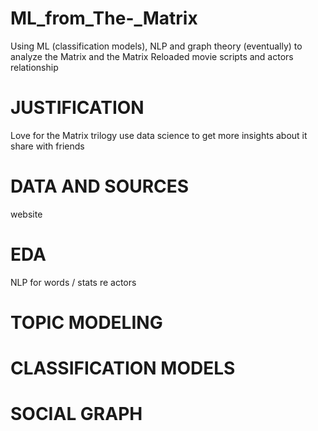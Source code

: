 # ML_from_The-_Matrix
Using ML (classification models), NLP and graph theory (eventually) to analyze the Matrix and the Matrix Reloaded movie scripts and actors relationship

# JUSTIFICATION
Love for the Matrix trilogy
use data science to get more insights about it
share with friends 

# DATA AND SOURCES
website

# EDA
NLP for words / stats re actors

# TOPIC MODELING

# CLASSIFICATION MODELS

# SOCIAL GRAPH

